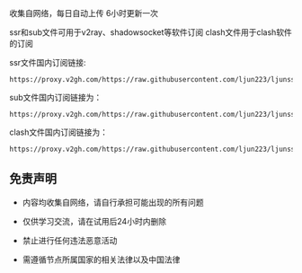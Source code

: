 收集自网络，每日自动上传
6小时更新一次


ssr和sub文件可用于v2ray、shadowsocket等软件订阅
clash文件用于clash软件的订阅

ssr文件国内订阅链接:

```
https://proxy.v2gh.com/https://raw.githubusercontent.com/ljun223/ljunssr/master/ssr
```

sub文件国内订阅链接为：

```
https://proxy.v2gh.com/https://raw.githubusercontent.com/ljun223/ljunssr/master/sub
```
clash文件国内订阅链接为：

```
https://proxy.v2gh.com/https://raw.githubusercontent.com/ljun223/ljunssr/master/clash
```

## 免责声明

* 内容均收集自网络，请自行承担可能出现的所有问题

* 仅供学习交流，请在试用后24小时内删除

* 禁止进行任何违法恶意活动

* 需遵循节点所属国家的相关法律以及中国法律

